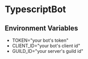 # TypescriptBot

## Environment Variables
* TOKEN="your bot's token"
* CLIENT_ID="your bot's client id"
* GUILD_ID="your server's guild id"
